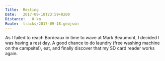 ```yaml
---
Title:	Resting
Date:	2017-09-18T23:59+0200
Distance:	0 km
Route:	tracks/2017-09-18.geojson
---
```


As I failed to reach Bordeaux in time to wave at Mark Beaumont, I decided I was having a rest day. A good chance to do laundry (free washing machine on the campsite!), eat, and finally discover that my SD card reader works again.
